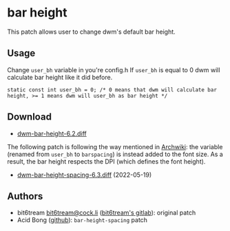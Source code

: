 bar height
==========

This patch allows user to change dwm's default bar height.

Usage
-----

Change `user_bh` variable in you're config.h If `user_bh` is equal to 0 dwm will calculate bar height like it did before.

	static const int user_bh = 0; /* 0 means that dwm will calculate bar height, >= 1 means dwm will user_bh as bar height */

Download
--------
* [dwm-bar-height-6.2.diff](dwm-bar-height-6.2.diff)

The following patch is following the way mentioned in [Archwiki](https://wiki.archlinux.org/title/Dwm#Space_around_font_in_dwm's_bar): the variable (renamed from `user_bh` to `barspacing`) is instead added to the font size. As a result, the bar height respects the DPI (which defines the font height).
* [dwm-bar-height-spacing-6.3.diff](dwm-bar-height-spacing-6.3.diff) (2022-05-19)

Authors
-------
* bit6tream <bit6tream@cock.li> ([bit6tream's gitlab](https://gitlab.com/bit9tream)): original patch
* Acid Bong ([github](https://github.com/acid-bong)): `bar-height-spacing` patch
